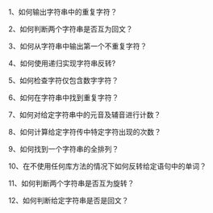 1、如何输出字符串中的重复字符？

2、如何判断两个字符串是否互为回文？

3、如何从字符串中输出第一个不重复字符？

4、如何使用递归实现字符串反转?

5、如何检查字符仅包含数字字符？

6、如何在字符串中找到重复字符？

7、如何对给定字符串中的元音及辅音进行计数？

8、如何计算给定字符传中特定字符出现的次数？

9、如何找到一个字符串的全排列？

10、在不使用任何库方法的情况下如何反转给定语句中的单词？

11、如何判断两个字符串是否互为旋转？

12、如何判断给定字符串是否是回文？

